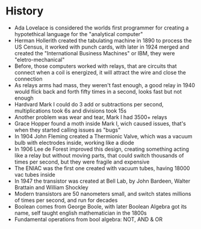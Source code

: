 # History

- Ada Lovelace is considered the worlds first programmer for creating a hypotethical language for the "analytical computer"
- Herman Hollerith created the tabulating machine in 1890 to process the US Census, it worked with punch cards, with later in 1924 merged and created the "International Business Machines" or IBM, they were "eletro-mechanical"
- Before, those computers worked with relays, that are circuits that connect when a coil is energized, it will attract the wire and close the connection
- As relays arms had mass, they weren't fast enough, a good relay in 1940 would flick back and forth fifty times in a second, looks fast but not enough
- Hardvard Mark I could do 3 add or subtractions per second, multiplications took 6s and divisions took 15s
- Another problem was wear and tear, Mark I had 3500+ relays
- Grace Hopper found a moth inside Mark I, wich caused issues, that's when they started calling issues as "bugs"
- In 1904 John Fleming created a Thermionic Valve, which was a vacuum bulb with electrodes inside, working like a diode
- In 1906 Lee de Forest improved this design, creating something acting like a relay but without moving parts, that could switch thousands of times per second, but they were fragile and expensive
- The ENIAC was the first one created with vacuum tubes, having 18000 vac tubes inside
- In 1947 the transistor was created at Bell Lab, by John Bardeen, Walter Brattain and William Shockley
- Modern transistors are 50 nanometers small, and switch states millions of times per second, and run for decades
- Boolean comes from George Boole, with later Boolean Algebra got its name, self taught english mathematician in the 1800s
- Fundamental operations from bool algebra: NOT, AND & OR